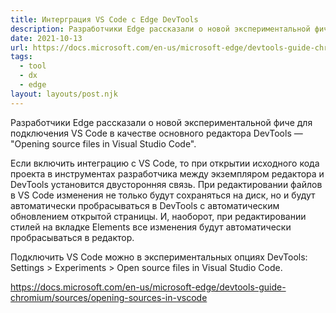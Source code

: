 ```yaml
---
title: Интерграция VS Code с Edge DevTools
description: Разработчики Edge рассказали о новой экспериментальной фиче для подключения VS Code в качестве основного редактора DevTools
date: 2021-10-13
url: https://docs.microsoft.com/en-us/microsoft-edge/devtools-guide-chromium/sources/opening-sources-in-vscode
tags:
  - tool
  - dx
  - edge
layout: layouts/post.njk
---
```

Разработчики Edge рассказали о новой экспериментальной фиче для подключения VS Code в качестве основного редактора DevTools — "Opening source files in Visual Studio Code".

Если включить интеграцию с VS Code, то при открытии исходного кода проекта в инструментах разработчика между экземпляром редактора и DevTools установится двусторонняя связь. При редактировании файлов в VS Code изменения не только будут сохраняться на диск, но и будут автоматически пробрасываться в DevTools с автоматическим обновлением открытой страницы. И, наоборот, при редактировании стилей на вкладке Elements все изменения будут автоматически пробрасываться в редактор. 

Подключить VS Code можно в экспериментальных опциях DevTools: Settings > Experiments > Open source files in Visual Studio Code.

https://docs.microsoft.com/en-us/microsoft-edge/devtools-guide-chromium/sources/opening-sources-in-vscode
